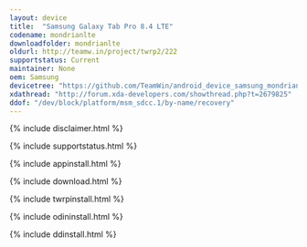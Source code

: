 ```yaml
---
layout: device
title:  "Samsung Galaxy Tab Pro 8.4 LTE"
codename: mondrianlte
downloadfolder: mondrianlte
oldurl: http://teamw.in/project/twrp2/222
supportstatus: Current
maintainer: None
oem: Samsung
devicetree: "https://github.com/TeamWin/android_device_samsung_mondrianlte"
xdathread: "http://forum.xda-developers.com/showthread.php?t=2679825"
ddof: "/dev/block/platform/msm_sdcc.1/by-name/recovery"
---
```


{% include disclaimer.html %}

{% include supportstatus.html %}

{% include appinstall.html %}

{% include download.html %}

{% include twrpinstall.html %}

{% include odininstall.html %}

{% include ddinstall.html %}

